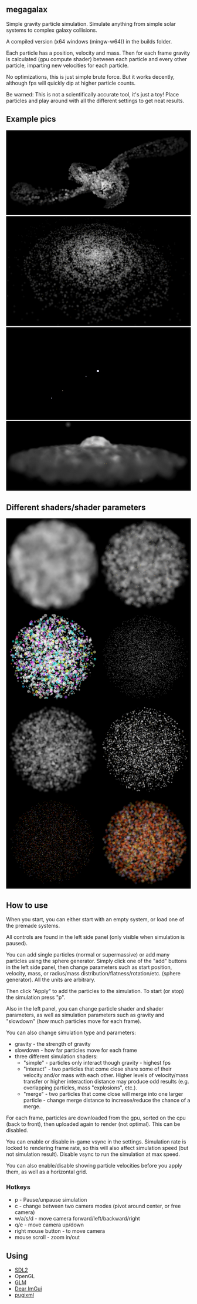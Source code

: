 ## megagalax

Simple gravity particle simulation. Simulate anything from simple solar systems to complex galaxy collisions.

A compiled version (x64 windows (mingw-w64)) in the builds folder.

Each particle has a position, velocity and mass. Then for each frame gravity is calculated (gpu compute shader) between each particle and every other particle, imparting new velocities for each particle.

No optimizations, this is just simple brute force. But it works decently, although fps will quickly dip at higher particle counts.

Be warned: This is not a scientifically accurate tool, it's just a toy! Place particles and play around with all the different settings to get neat results.

## Example pics

![galaxy collision](https://github.com/kaffelars/megagalax/blob/main/pics/system2.png?raw=true)
![peaceful galaxy](https://github.com/kaffelars/megagalax/blob/main/pics/system3.png?raw=true)
![simple system](https://github.com/kaffelars/megagalax/blob/main/pics/system1.gif?raw=true)
![calm galaxy](https://github.com/kaffelars/megagalax/blob/main/pics/system4.png?raw=true)

## Different shaders/shader parameters

![simple system](https://github.com/kaffelars/megagalax/blob/main/pics/shaders.png?raw=true)

## How to use

When you start, you can either start with an empty system, or load one of the premade systems.

All controls are found in the left side panel (only visible when simulation is paused).

You can add single particles (normal or supermassive) or add many particles using the sphere generator. Simply click one of the "add" buttons in the left side panel, then change parameters such as start position, velocity, mass, or radius/mass distribution/flatness/rotation/etc. (sphere generator). All the units are arbitrary.

Then click "Apply" to add the particles to the simulation. To start (or stop) the simulation press "p".

Also in the left panel, you can change particle shader and shader parameters, as well as simulation parameters such as gravity and "slowdown" (how much particles move for each frame).

You can also change simulation type and parameters:
* gravity - the strength of gravity
* slowdown - how far particles move for each frame
* three different simulation shaders:
  - "simple" - particles only interact though gravity - highest fps
  - "interact" - two particles that come close share some of their velocity and/or mass with each other. Higher levels of velocity/mass transfer or higher interaction distance may produce odd results (e.g. overlapping particles, mass "explosions", etc.).
  - "merge" - two particles that come close will merge into one larger particle - change merge distance to increase/reduce the chance of a merge.


For each frame, particles are downloaded from the gpu, sorted on the cpu (back to front), then uploaded again to render (not optimal). This can be disabled.

You can enable or disable in-game vsync in the settings. Simulation rate is locked to rendering frame rate, so this will also affect simulation speed (but not simulation result). Disable vsync to run the simulation at max speed.

You can also enable/disable showing particle velocities before you apply them, as well as a horizontal grid.

### Hotkeys

* p - Pause/unpause simulation
* c - change between two camera modes (pivot around center, or free camera)
* w/a/s/d - move camera forward/left/backward/right
* q/e - move camera up/down
* right mouse button - to move camera
* mouse scroll - zoom in/out

## Using
* [SDL2](https://www.libsdl.org/)
* OpenGL
* [GLM](https://github.com/g-truc/glm)
* [Dear ImGui](https://github.com/ocornut/imgui)
* [pugixml](https://pugixml.org/)
